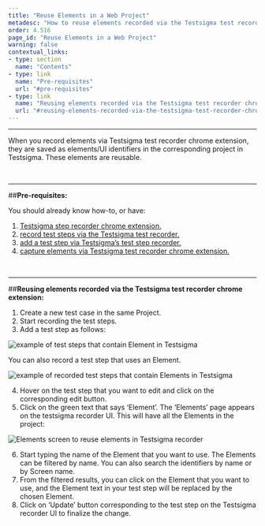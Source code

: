 ```yaml
---
title: "Reuse Elements in a Web Project"
metadesc: "How to reuse elements recorded via the Testsigma test recorder chrome extension for a web project."
order: 4.516
page_id: "Reuse Elements in a Web Project"
warning: false
contextual_links:
- type: section
  name: "Contents"
- type: link
  name: "Pre-requisites"
  url: "#pre-requisites"
- type: link
  name: "Reusing elements recorded via the Testsigma test recorder chrome extension"
  url: "#reusing-elements-recorded-via-the-testsigma-test-recorder-chrome-extension"
---
```


---

When you record elements via Testsigma test recorder chrome extension, they are saved as elements/UI identifiers in the corresponding project in Testsigma. These elements are reusable.

&emsp;

---
##**Pre-requisites:**

 You should already know how-to, or have:

 1. [Testsigma step recorder chrome extension.](https://testsigma.com/docs/test-step-recorder/install-chrome-extension/)
 2. [record test steps via the Testsigma test recorder.](https://testsigma.com/docs/test-cases/create-steps-recorder/web-apps/overview/)
 3. [add a test step via Testsigma’s test step recorder.](https://testsigma.com/docs/test-cases/create-steps-recorder/web-apps/add-steps-before-after/)
 4. [capture elements via Testsigma test recorder chrome extension.](https://testsigma.com/docs/elements/web-apps/record-multiple-elements/)

&emsp;

---
##**Reusing elements recorded via the Testsigma test recorder chrome extension:**

 1. Create a new test case in the same Project.
 2. Start recording the test steps.
 3. Add a test step as follows:


![example of test steps that contain Element in Testsigma](https://docs.testsigma.com/images/reuse-elements/test-steps-that-contain-Element-testsigma.png)

You can also record a test step that uses an Element.

![example of recorded test steps that contain Elements in Testsigma](https://docs.testsigma.com/images/reuse-elements/recorded-test-steps-that-contain-Element-testsigma.png)

 4. Hover on the test step that you want to edit and click on the corresponding edit button. 
 5. Click on the green text that says ‘Element’. The ‘Elements’ page appears on the testsigma recorder UI. This will have all the Elements in the project:

![Elements screen to reuse elements in Testsigma recorder](https://docs.testsigma.com/images/reuse-elements/Elements-screen-reuse-elements-testsigma-recorder.png)

 6. Start typing the name of the Element that you want to use. The Elements can be filtered by name. You can also search the identifiers by name or by Screen name.
 7. From the filtered results, you can click on the Element that you want to use, and the Element text in your test step will be replaced by the chosen Element.
 8. Click on ‘Update’ button corresponding to the test step on the Testsigma recorder UI to finalize the change.






